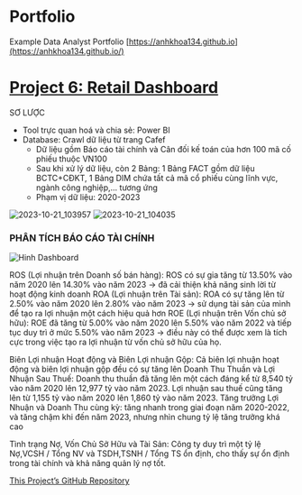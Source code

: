 # Portfolio
Example Data Analyst Portfolio
[https://anhkhoa134.github.io](https://anhkhoa134.github.io/)
# [Project 6: Retail Dashboard](https://github.com/anhkhoa134/portfolio/tree/main/Project_9)

SƠ LƯỢC
* Tool trực quan hoá và chia sẻ: Power BI
* Database: Crawl dữ liệu từ trang Cafef
  * Dữ liệu gồm Báo cáo tài chính và Cân đối kế toán của hơn 100 mã cố phiếu thuộc VN100
  * Sau khi xử lý dữ liệu, còn 2 Bảng: 1 Bảng FACT gồm dữ liệu BCTC+CĐKT, 1 Bảng DIM chứa tất cả mã cổ phiếu cùng lĩnh vực, ngành công nghiệp,... tương ứng
  * Phạm vị dữ liệu: 2020-2023

![2023-10-21_103957](https://github.com/anhkhoa134/portfolio/assets/108108639/281bc012-89e1-4580-87e2-ced43b11c896)
![2023-10-21_104035](https://github.com/anhkhoa134/portfolio/assets/108108639/5aff69d0-dee5-418b-9dfa-c4bdaf6ff7cf)


### PHÂN TÍCH BÁO CÁO TÀI CHÍNH
![Hinh Dashboard](https://github.com/anhkhoa134/portfolio/assets/108108639/044714e6-c279-4452-843b-2e1d201f9f25)

ROS (Lợi nhuận trên Doanh số bán hàng): ROS có sự gia tăng từ 13.50% vào năm 2020 lên 14.30% vào năm 2023 -> đã cải thiện khả năng sinh lời từ hoạt động kinh doanh
ROA (Lợi nhuận trên Tài sản): ROA có sự tăng lên từ 2.50% vào năm 2020 lên 2.80% vào năm 2023 -> sử dụng tài sản của mình để tạo ra lợi nhuận một cách hiệu quả hơn
ROE (Lợi nhuận trên Vốn chủ sở hữu): ROE đã tăng từ 5.00% vào năm 2020 lên 5.50% vào năm 2022 và tiếp tục duy trì ở mức 5.50% vào năm 2023 -> điều này có thể được xem là tích cực trong việc tạo ra lợi nhuận từ vốn chủ sở hữu của họ.

Biên Lợi nhuận Hoạt động và Biên Lợi nhuận Gộp: Cả biên lợi nhuận hoạt động và biên lợi nhuận gộp đều có sự tăng lên
Doanh Thu Thuần và Lợi Nhuận Sau Thuế: Doanh thu thuần đã tăng lên một cách đáng kể từ 8,540 tỷ vào năm 2020 lên 12,977 tỷ vào năm 2023. Lợi nhuận sau thuế cũng tăng lên từ 1,155 tỷ vào năm 2020 lên 1,860 tỷ vào năm 2023.
Tăng trưởng Lợi Nhuận và Doanh Thu cùng kỳ: tăng nhanh trong giai đoạn năm 2020-2022, và tăng chậm khi đến năm 2023, nhưng nhìn chung tỷ lệ tăng trưởng khá cao

Tình trạng Nợ, Vốn Chủ Sở Hữu và Tài Sản: Công ty duy trì một tỷ lệ Nợ,VCSH / Tổng NV và TSDH,TSNH / Tổng TS ổn định, cho thấy sự ổn định trong tài chính và khả năng quản lý nợ tốt.

[This Project’s GitHub Repository](https://github.com/anhkhoa134/portfolio/tree/main/Project_9)

